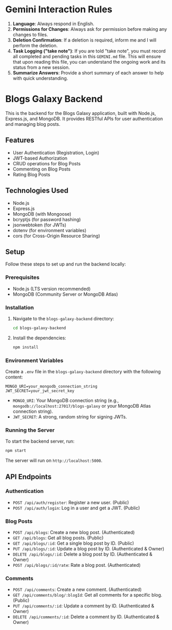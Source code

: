 # Gemini Interaction Rules

1.  **Language**: Always respond in English.
2.  **Permissions for Changes**: Always ask for permission before making any changes to files.
3.  **Deletion Confirmation**: If a deletion is required, inform me and I will perform the deletion.
4.  **Task Logging ("take note")**: If you are told "take note", you must record all completed and pending tasks in this `GEMINI.md` file. This will ensure that upon reading this file, you can understand the ongoing work and its status from a new session.
5.  **Summarize Answers**: Provide a short summary of each answer to help with quick understanding.

# Blogs Galaxy Backend

This is the backend for the Blogs Galaxy application, built with Node.js, Express.js, and MongoDB. It provides RESTful APIs for user authentication and managing blog posts.

## Features

- User Authentication (Registration, Login)
- JWT-based Authorization
- CRUD operations for Blog Posts
- Commenting on Blog Posts
- Rating Blog Posts

## Technologies Used

- Node.js
- Express.js
- MongoDB (with Mongoose)
- bcryptjs (for password hashing)
- jsonwebtoken (for JWTs)
- dotenv (for environment variables)
- cors (for Cross-Origin Resource Sharing)

## Setup

Follow these steps to set up and run the backend locally:

### Prerequisites

- Node.js (LTS version recommended)
- MongoDB (Community Server or MongoDB Atlas)

### Installation

1.  Navigate to the `blogs-galaxy-backend` directory:
    ```bash
    cd blogs-galaxy-backend
    ```
2.  Install the dependencies:
    ```bash
    npm install
    ```

### Environment Variables

Create a `.env` file in the `blogs-galaxy-backend` directory with the following content:

```
MONGO_URI=your_mongodb_connection_string
JWT_SECRET=your_jwt_secret_key
```

- `MONGO_URI`: Your MongoDB connection string (e.g., `mongodb://localhost:27017/blogs-galaxy` or your MongoDB Atlas connection string).
- `JWT_SECRET`: A strong, random string for signing JWTs.

### Running the Server

To start the backend server, run:

```bash
npm start
```

The server will run on `http://localhost:5000`.

## API Endpoints

### Authentication

- `POST /api/auth/register`: Register a new user. (Public)
- `POST /api/auth/login`: Log in a user and get a JWT. (Public)

### Blog Posts

- `POST /api/blogs`: Create a new blog post. (Authenticated)
- `GET /api/blogs`: Get all blog posts. (Public)
- `GET /api/blogs/:id`: Get a single blog post by ID. (Public)
- `PUT /api/blogs/:id`: Update a blog post by ID. (Authenticated & Owner)
- `DELETE /api/blogs/:id`: Delete a blog post by ID. (Authenticated & Owner)
- `POST /api/blogs/:id/rate`: Rate a blog post. (Authenticated)

### Comments

- `POST /api/comments`: Create a new comment. (Authenticated)
- `GET /api/comments/blog/:blogId`: Get all comments for a specific blog. (Public)
- `PUT /api/comments/:id`: Update a comment by ID. (Authenticated & Owner)
- `DELETE /api/comments/:id`: Delete a comment by ID. (Authenticated & Owner)
